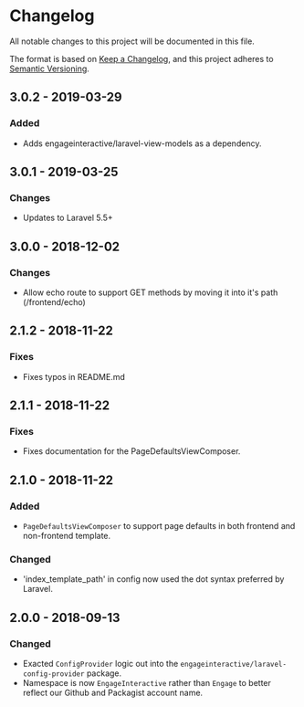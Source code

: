 # Changelog
All notable changes to this project will be documented in this file.

The format is based on [Keep a Changelog](https://keepachangelog.com/en/1.0.0/),
and this project adheres to [Semantic Versioning](https://semver.org/spec/v2.0.0.html).

## 3.0.2 - 2019-03-29
### Added
- Adds engageinteractive/laravel-view-models as a dependency.

## 3.0.1 - 2019-03-25
### Changes
- Updates to Laravel 5.5+

## 3.0.0 - 2018-12-02
### Changes
- Allow echo route to support GET methods by moving it into it's path (/frontend/echo)

## 2.1.2 - 2018-11-22
### Fixes
- Fixes typos in README.md

## 2.1.1 - 2018-11-22
### Fixes
- Fixes documentation for the PageDefaultsViewComposer.

## 2.1.0 - 2018-11-22
### Added
- `PageDefaultsViewComposer` to support page defaults in both frontend and non-frontend template.
### Changed
- 'index_template_path' in config now used the dot syntax preferred by Laravel.

## 2.0.0 - 2018-09-13
### Changed
- Exacted `ConfigProvider` logic out into the `engageinteractive/laravel-config-provider` package.
- Namespace is now `EngageInteractive` rather than `Engage` to better reflect our Github and Packagist account name.
